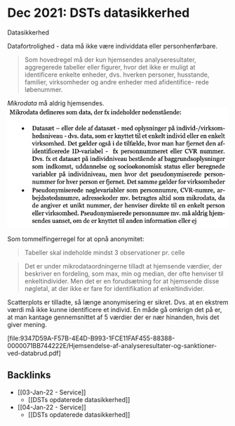 # Dec 2021: DSTs datasikkerhed
Datasikkerhed

Datafortrolighed - data må ikke være individdata eller personhenførbare.

> Som hovedregel må der kun hjemsendes analyseresultater, aggregerede tabeller eller figurer, hvor det ikke er muligt at identificere enkelte enheder, dvs. hverken personer, husstande, familier, virksomheder og andre enheder med afidentifice- rede løbenummer.

*Mikrodata* må aldrig hjemsendes. 
![](BearImages/17FAFF05-9958-4BE0-BB15-53FAC2B191E3-88388-0000071E8928A3A1/9598D703-F44C-438D-9344-34A9CB3EAFAD.png)

Som tommelfingerregel for at opnå anonymitet:
> Tabeller skal indeholde mindst 3 observationer pr. celle

> Det er under mikrodataordningerne tilladt at hjemsende værdier, der beskriver en fordeling, som max, min og median, der ofte henviser til enkeltindivider. Men det er en forudsætning for at hjemsende disse nøgletal, at der ikke er fare for identifikation af enkeltindivider.

Scatterplots er tilladte, så længe anonymisering er sikret. Dvs. at en ekstrem værdi må ikke kunne identificere et individ. En måde gå omkrign det på er, at man kantage gennemsnittet af 5 værdier der er nær hinanden, hvis det giver mening.

[file:9347D59A-F57B-4E4D-B993-1FCE11FAF455-88388-0000071BB744222E/Hjemsendelse-af-analyseresultater-og-sanktioner-ved-databrud.pdf]

## Backlinks
* [[03-Jan-22 - Service]]
	* [[DSTs opdaterede datasikkerhed]]
* [[04-Jan-22 - Service]]
	* [[DSTs opdaterede datasikkerhed]]

<!-- {BearID:B03E548C-E33E-4637-BD1B-73713424089F-93975-00000604B8F17A1E} -->
